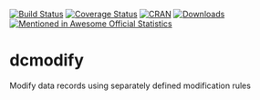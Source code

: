 [![Build Status](https://travis-ci.org/data-cleaning/dcmodify.svg?branch=master)](https://travis-ci.org/data-cleaning/dcmodify)
[![Coverage Status](https://coveralls.io/repos/data-cleaning/dcmodify/badge.svg?branch=master&service=github)](https://coveralls.io/github/data-cleaning/dcmodify?branch=master)
[![CRAN](http://www.r-pkg.org/badges/version/dcmodify)](http://cran.r-project.org/package=dcmodify/)
[![Downloads](http://cranlogs.r-pkg.org/badges/dcmodify)](http://www.r-pkg.org/pkg/dcmodify) [![Mentioned in Awesome Official Statistics ](https://awesome.re/mentioned-badge.svg)](http://www.awesomeofficialstatistics.org)

# dcmodify
Modify data records using separately defined modification rules
